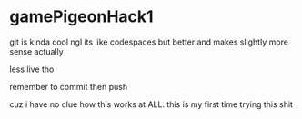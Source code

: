 # gamePigeonHack1
git is kinda cool ngl
its like codespaces but better and makes slightly more sense actually

less live tho

remember to commit then push 

cuz i have no clue how this works at ALL. this is my first time trying this shit 